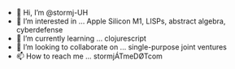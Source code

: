 - 👋 Hi, I’m @stormj-UH
- 👀 I’m interested in ... Apple Silicon M1, LISPs, abstract algebra, cyberdefense
- 🌱 I’m currently learning ... clojurescript 
- 💞️ I’m looking to collaborate on ... single-purpose joint ventures
- 📫 How to reach me ... stormjÁTmeDØTcom

<!---
stormj-UH/stormj-UH is a ✨ special ✨ repository because its `README.md` (this file) appears on your GitHub profile.
You can click the Preview link to take a look at your changes.
--->
